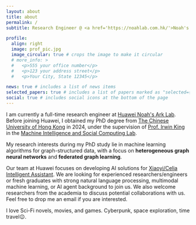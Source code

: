 ```yaml
---
layout: about
title: about
permalink: /
subtitle: Research Engineer @ <a href='https://noahlab.com.hk/'>Noah's Ark Lab</a> • <a href='https://www.linkedin.com/company/huawei-hong-kong-research-center-hkrc'>HKRC</a> • <a href='https://www.huawei.com/'>Huawei</a>

profile:
  align: right
  image: prof_pic.jpg
  image_circular: true # crops the image to make it circular
  # more_info: >
  #   <p>555 your office number</p>
  #   <p>123 your address street</p>
  #   <p>Your City, State 12345</p>

news: true # includes a list of news items
selected_papers: true # includes a list of papers marked as "selected={true}"
social: true # includes social icons at the bottom of the page
---
```


I am currently a full-time research engineer at [Huawei Noah's Ark Lab](https://noahlab.com.hk/). Before joining Huawei, I obtained my PhD degree from [The Chinese University of Hong Kong](https://www.cuhk.edu.hk/) in 2024, under the supervision of [Prof. Irwin King](https://www.cse.cuhk.edu.hk/irwin.king/) in the [Machine Intelligence and Social Computing Lab](https://misc-lab.cse.cuhk.edu.hk/).

My research interests during my PhD study lie in machine learning algorithms for graph-structured data, with a focus on **heterogeneous graph neural networks** and **federated graph learning**.

Our team at Huawei focuses on developing AI solutions for [Xiaoyi/Celia Intelligent Assistant](https://consumer.huawei.com/cn/mobileservices/celia/). We are looking for experienced researchers/engineers or fresh graduates with strong natural language processing, multimodal machine learning, or AI agent background to join us. We also welcome researchers from the academia to discuss potential collaborations with us. Feel free to drop me an email if you are interested.

I love Sci-Fi novels, movies, and games. Cyberpunk, space exploration, time travel😉.
